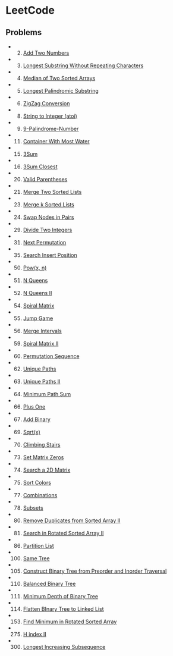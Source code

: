 # LeetCode

## Problems

+ 2. [Add Two Numbers](./2-Add-Two-Numbers(Medium))
+ 3. [Longest Substring Without Repeating Characters](./3-Longest-Substring-Without-Repeating-Characters(Medium))
+ 4. [Median of Two Sorted Arrays](./4-Median-of-Two-Sorted-Arrays(Hard))
+ 5. [Longest Palindromic Substring](./5-Longest-Palindromic-Substring(Medium))
+ 6. [ZigZag Conversion](./6-ZigZag-Conversion(Medium))
+ 8. [String to Integer (atoi)](./8-String-to-Integer(Medium))
+ 9. [9-Palindrome-Number](./9-Palindrome-Number(Easy))
+ 11. [Container With Most Water](./11-Container-With-Most-Water(Medium))
+ 15. [3Sum](./15-3Sum(Medium))
+ 16. [3Sum Closest](./16-3Sum-Closest(Medium))
+ 20. [Valid Parentheses](20-Valid-Parentheses(Easy))
+ 21. [Merge Two Sorted Lists](./21-Merge-Two-Sorted-Lists(Easy))
+ 23. [Merge k Sorted Lists](./23-Merge-k-Sorted-Lists(Hard))
+ 24. [Swap Nodes in Pairs](./24-Swap-Nodes-in-Pairs(Medium))
+ 29. [Divide Two Integers](./29-Divide-Two-Integers(Medium))
+ 31. [Next Permutation](./31-Next-Permutation(Medium))
+ 35. [Search Insert Position](./35-Search-Insert-Position(Easy))
+ 50. [Pow(x, n)](./50-Pow(x,n)(Medium))
+ 51. [N Queens](51-N-Queens(Hard))
+ 52. [N Queens II](52-N-Queens-II(Hard))
+ 54. [Spiral Matrix](./54-Spiral-Matrix(Medium))
+ 55. [Jump Game](./55-Jump-Game(Medium))
+ 56. [Merge Intervals](./56-Merge-Intervals(Medium))
+ 59. [Spiral Matrix II](./59-Spiral-Matrix-II(Medium))
+ 60. [Permutation Sequence](./60-Permutation-Sequence(Medium))
+ 62. [Unique Paths](./62-Unique-Paths(Medium))
+ 63. [Unique Paths II](./63-Unique-Paths-II(Medium))
+ 64. [Minimum Path Sum](./64-Minimum-Path-Sum(Medium))
+ 66. [Plus One](./66-Plus-One(Easy))
+ 67. [Add Binary](./67-Add-Binary(Easy))
+ 69. [Sqrt(x)](./69-Sqrt-X(Easy))
+ 70. [Climbing Stairs](./70-Climbing-Stairs(Easy))
+ 73. [Set Matrix Zeros](./73-Set-Matrix-Zeros(Medium))
+ 74. [Search a 2D Matrix](./74-Seach-a-2D-Matrix(Medium))
+ 75. [Sort Colors](./75-Sort-Colors(Medium))
+ 77. [Combinations](./77-Combinations(Medium))
+ 78. [Subsets](./Subsets(Medium))
+ 80. [Remove Duplicates from Sorted Array II](./80-Remove-Duplicates-from-Sorted-Array-II(Medium))
+ 81. [Search in Rotated Sorted Array II](./81-Search-in-Rotated-Sorted-Array-II(Medium))
+ 86. [Partition List](./86-Partition-List(Medium))
+ 100. [Same Tree](./100-Same-Tree(Easy))
+ 105. [Construct Binary Tree from Preorder and Inorder Traversal](./105-Construct-Binary-Tree-from-Preorder-and-Inorder-Traversal(Medium))
+ 110. [Balanced Binary Tree](./110-Balanced-Binary-Tree(Easy))
+ 111. [Minimum Depth of Binary Tree](./111-Minimum-Depth-of-Binary-Tree(Easy))
+ 114. [Flatten BInary Tree to Linked List](./114-Flatten-BInary-Tree-to-Linked-List(Medium))
+ 153. [Find Minimum in Rotated Sorted Array](./153-Find-Minimum-in-Rotated-Sorted-Array(Medium))
+ 275. [H index II](./275-H-index-II(Medium))
+ 300. [Longest Increasing Subsequence](./300-Longest-Increasing-Subsequence(Medium))